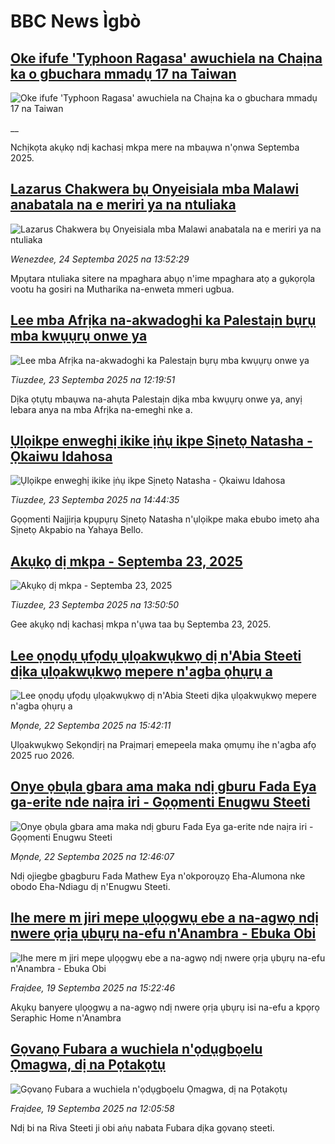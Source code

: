 # BBC News Ìgbò## [Oke ifufe 'Typhoon Ragasa' awuchiela na Chaịna ka o gbuchara mmadụ 17 na Taiwan](https://www.bbc.co.uk/igbo/live/cgr9ekd99rxt?at_medium=RSS&at_campaign=rss?at_campaign=githubrss)![Oke ifufe 'Typhoon Ragasa' awuchiela na Chaịna ka o gbuchara mmadụ 17 na Taiwan](https://ichef.bbci.co.uk/ace/standard/240/cpsprodpb/e681/live/6163b520-9916-11f0-af62-91486a511a31.jpg)__Nchịkọta akụkọ ndị kachasị mkpa mere na mbaụwa n'ọnwa Septemba 2025.## [Lazarus Chakwera bụ Onyeisiala mba Malawi anabatala na e meriri ya na ntuliaka](https://www.bbc.com/igbo/articles/cewnd8zw92ro?at_medium=RSS&at_campaign=rss?at_campaign=githubrss)![Lazarus Chakwera bụ Onyeisiala mba Malawi anabatala na e meriri ya na ntuliaka](https://ichef.bbci.co.uk/ace/ws/240/cpsprodpb/c2fb/live/f2001020-994c-11f0-858a-a904eacbef23.jpg)_Wenezdee, 24 Septemba 2025 na 13:52:29_Mpụtara ntuliaka sitere na mpaghara abụọ n'ime mpaghara atọ a gụkọrọla vootu ha gosiri na Mutharika na-enweta mmeri ugbua.## [Lee mba Afrịka na-akwadoghi ka Palestaịn bụrụ mba kwụụrụ onwe ya](https://www.bbc.com/igbo/articles/czjvpwr17ypo?at_medium=RSS&at_campaign=rss?at_campaign=githubrss)![Lee mba Afrịka na-akwadoghi ka Palestaịn bụrụ mba kwụụrụ onwe ya](https://ichef.bbci.co.uk/ace/ws/240/cpsprodpb/f504/live/a62dcda0-97c0-11f0-928c-71dbb8619e94.jpg)_Tiuzdee, 23 Septemba 2025 na 12:19:51_Dịka ọtụtụ mbaụwa na-ahụta Palestaịn dịka mba kwụụrụ onwe ya, anyị lebara anya na mba Afrịka na-emeghi nke a.## [Ụlọikpe enweghị ikike ịṅụ ikpe Sịnetọ Natasha - Ọkaiwu Idahosa](https://www.bbc.com/igbo/articles/cwyj0v911pno?at_medium=RSS&at_campaign=rss?at_campaign=githubrss)![Ụlọikpe enweghị ikike ịṅụ ikpe Sịnetọ Natasha - Ọkaiwu Idahosa](https://ichef.bbci.co.uk/ace/ws/240/cpsprodpb/5bcf/live/5e362180-988a-11f0-af62-91486a511a31.jpg)_Tiuzdee, 23 Septemba 2025 na 14:44:35_Gọọmenti Naịjirịa kpụpụrụ Sịnetọ Natasha n'ụlọikpe maka ebubo imetọ aha Sịnetọ Akpabio na Yahaya Bello.## [Akụkọ dị mkpa - Septemba 23, 2025](https://www.bbc.com/igbo/articles/c5yk0k4y23qo?at_medium=RSS&at_campaign=rss?at_campaign=githubrss)![Akụkọ dị mkpa - Septemba 23, 2025](https://ichef.bbci.co.uk/ace/ws/240/cpsprodpb/f1a0/live/52df1610-60be-11f0-a40e-a1af2950b220.jpg)_Tiuzdee, 23 Septemba 2025 na 13:50:50_Gee akụkọ ndị kachasị mkpa n'ụwa taa bụ Septemba 23, 2025.## [Lee ọnọdụ ụfọdụ ụlọakwụkwọ dị n'Abia Steeti dịka ụlọakwụkwọ mepere n'agba ọhụrụ a](https://www.bbc.com/igbo/articles/c8d7r4r05n8o?at_medium=RSS&at_campaign=rss?at_campaign=githubrss)![Lee ọnọdụ ụfọdụ ụlọakwụkwọ dị n'Abia Steeti dịka ụlọakwụkwọ mepere n'agba ọhụrụ a](https://ichef.bbci.co.uk/ace/ws/240/cpsprodpb/d27e/live/9f258e10-97c7-11f0-858a-a904eacbef23.jpg)_Mọnde, 22 Septemba 2025 na 15:42:11_Ụlọakwụkwọ Sekọndịrị na Praịmarị emepeela maka ọmụmụ ihe n'agba afọ 2025 ruo 2026.## [Onye ọbụla gbara ama maka ndị gburu Fada Eya ga-erite nde naịra iri - Gọọmenti Enugwu Steeti](https://www.bbc.com/igbo/articles/cx277gm7zdyo?at_medium=RSS&at_campaign=rss?at_campaign=githubrss)![Onye ọbụla gbara ama maka ndị gburu Fada Eya ga-erite nde naịra iri - Gọọmenti Enugwu Steeti](https://ichef.bbci.co.uk/ace/ws/240/cpsprodpb/87e5/live/9bc945b0-97b1-11f0-928c-71dbb8619e94.jpg)_Mọnde, 22 Septemba 2025 na 12:46:07_Ndị ojiegbe gbagburu Fada Mathew Eya n'okporoụzọ Eha-Alumona nke obodo Eha-Ndiagu dị n'Enugwu Steeti.## [Ihe mere m jiri mepe ụlọọgwụ ebe a na-agwọ ndị nwere ọrịa ụbụrụ na-efu n'Anambra - Ebuka Obi](https://www.bbc.com/igbo/articles/cddm3r6em5zo?at_medium=RSS&at_campaign=rss?at_campaign=githubrss)![Ihe mere m jiri mepe ụlọọgwụ ebe a na-agwọ ndị nwere ọrịa ụbụrụ na-efu n'Anambra - Ebuka Obi](https://ichef.bbci.co.uk/ace/ws/240/cpsprodpb/35da/live/8d79bb90-956b-11f0-a0e4-f78e4e737c6c.jpg)_Fraịdee, 19 Septemba 2025 na 15:22:46_Akụkụ banyere ụlọọgwụ a na-agwọ ndị nwere ọrịa ụbụrụ isi na-efu a kpọrọ Seraphic Home n'Anambra## [Gọvanọ Fubara a wuchiela n'ọdụgbọelu Ọmagwa, dị na Pọtakọtụ](https://www.bbc.com/igbo/articles/c9vy30r497no?at_medium=RSS&at_campaign=rss?at_campaign=githubrss)![Gọvanọ Fubara a wuchiela n'ọdụgbọelu Ọmagwa, dị na Pọtakọtụ](https://ichef.bbci.co.uk/ace/ws/240/cpsprodpb/66a5/live/60966440-954b-11f0-b391-6936825093bd.jpg)_Fraịdee, 19 Septemba 2025 na 12:05:58_Ndị bi na Riva Steeti ji obi aṅụ nabata Fubara dịka gọvanọ steeti.